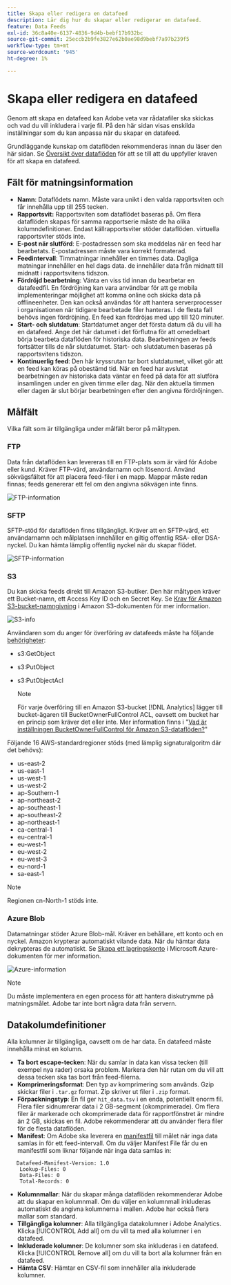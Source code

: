 ```yaml
---
title: Skapa eller redigera en datafeed
description: Lär dig hur du skapar eller redigerar en datafeed.
feature: Data Feeds
exl-id: 36c8a40e-6137-4836-9d4b-bebf17b932bc
source-git-commit: 25eccb2b9fe3827e62b0ae98d9bebf7a97b239f5
workflow-type: tm+mt
source-wordcount: '945'
ht-degree: 1%

---
```


# Skapa eller redigera en datafeed

Genom att skapa en datafeed kan Adobe veta var rådatafiler ska skickas och vad du vill inkludera i varje fil. På den här sidan visas enskilda inställningar som du kan anpassa när du skapar en datafeed.

Grundläggande kunskap om dataflöden rekommenderas innan du läser den här sidan. Se [Översikt över dataflöden](data-feed-overview.md) för att se till att du uppfyller kraven för att skapa en datafeed.

## Fält för matningsinformation

* **Namn**: Dataflödets namn. Måste vara unikt i den valda rapportsviten och får innehålla upp till 255 tecken.
* **Rapportsvit:** Rapportsviten som dataflödet baseras på. Om flera dataflöden skapas för samma rapportserie måste de ha olika kolumndefinitioner. Endast källrapportsviter stöder dataflöden. virtuella rapportsviter stöds inte.
* **E-post när slutförd**: E-postadressen som ska meddelas när en feed har bearbetats. E-postadressen måste vara korrekt formaterad.
* **Feedintervall**: Timmatningar innehåller en timmes data. Dagliga matningar innehåller en hel dags data. de innehåller data från midnatt till midnatt i rapportsvitens tidszon.
* **Fördröjd bearbetning**: Vänta en viss tid innan du bearbetar en datafeedfil. En fördröjning kan vara användbar för att ge mobila implementeringar möjlighet att komma online och skicka data på offlineenheter. Den kan också användas för att hantera serverprocesser i organisationen när tidigare bearbetade filer hanteras. I de flesta fall behövs ingen fördröjning. En feed kan fördröjas med upp till 120 minuter.
* **Start- och slutdatum**: Startdatumet anger det första datum då du vill ha en datafeed. Ange det här datumet i det förflutna för att omedelbart börja bearbeta dataflöden för historiska data. Bearbetningen av feeds fortsätter tills de når slutdatumet. Start- och slutdatumen baseras på rapportsvitens tidszon.
* **Kontinuerlig feed**: Den här kryssrutan tar bort slutdatumet, vilket gör att en feed kan köras på obestämd tid. När en feed har avslutat bearbetningen av historiska data väntar en feed på data för att slutföra insamlingen under en given timme eller dag. När den aktuella timmen eller dagen är slut börjar bearbetningen efter den angivna fördröjningen.

## Målfält

Vilka fält som är tillgängliga under målfält beror på måltypen.

### FTP

Data från dataflöden kan levereras till en FTP-plats som är värd för Adobe eller kund. Kräver FTP-värd, användarnamn och lösenord. Använd sökvägsfältet för att placera feed-filer i en mapp. Mappar måste redan finnas; feeds genererar ett fel om den angivna sökvägen inte finns.

![FTP-information](assets/dest-ftp.jpg)

### SFTP

SFTP-stöd för dataflöden finns tillgängligt. Kräver att en SFTP-värd, ett användarnamn och målplatsen innehåller en giltig offentlig RSA- eller DSA-nyckel. Du kan hämta lämplig offentlig nyckel när du skapar flödet.

![SFTP-information](assets/dest-sftp.jpg)

### S3

Du kan skicka feeds direkt till Amazon S3-butiker. Den här måltypen kräver ett Bucket-namn, ett Access Key ID och en Secret Key. Se [Krav för Amazon S3-bucket-namngivning](https://docs.aws.amazon.com/awscloudtrail/latest/userguide/cloudtrail-s3-bucket-naming-requirements.html) i Amazon S3-dokumenten för mer information.

![S3-info](assets/dest-s3.jpg)

Användaren som du anger för överföring av datafeeds måste ha följande [behörigheter](https://docs.aws.amazon.com/AmazonS3/latest/API/API_Operations_Amazon_Simple_Storage_Service.html):

* s3:GetObject
* s3:PutObject
* s3:PutObjectAcl

   >[!NOTE]
   >
   >För varje överföring till en Amazon S3-bucket [!DNL Analytics] lägger till bucket-ägaren till BucketOwnerFullControl ACL, oavsett om bucket har en princip som kräver det eller inte. Mer information finns i &quot;[Vad är inställningen BucketOwnerFullControl för Amazon S3-dataflöden?](df-faq.md#BucketOwnerFullControl)&quot;

Följande 16 AWS-standardregioner stöds (med lämplig signaturalgoritm där det behövs):

* us-east-2
* us-east-1
* us-west-1
* us-west-2
* ap-Southern-1
* ap-northeast-2
* ap-southeast-1
* ap-southeast-2
* ap-northeast-1
* ca-central-1
* eu-central-1
* eu-west-1
* eu-west-2
* eu-west-3
* eu-nord-1
* sa-east-1

>[!NOTE]
>
>Regionen cn-North-1 stöds inte.

### Azure Blob

Datamatningar stöder Azure Blob-mål. Kräver en behållare, ett konto och en nyckel. Amazon krypterar automatiskt vilande data. När du hämtar data dekrypteras de automatiskt. Se [Skapa ett lagringskonto](https://docs.microsoft.com/en-us/azure/storage/common/storage-quickstart-create-account?tabs=azure-portal#view-and-copy-storage-access-keys) i Microsoft Azure-dokumenten för mer information.

![Azure-information](assets/azure.png)

>[!NOTE]
>
>Du måste implementera en egen process för att hantera diskutrymme på matningsmålet. Adobe tar inte bort några data från servern.

## Datakolumdefinitioner

Alla kolumner är tillgängliga, oavsett om de har data. En datafeed måste innehålla minst en kolumn.

* **Ta bort escape-tecken**: När du samlar in data kan vissa tecken (till exempel nya rader) orsaka problem. Markera den här rutan om du vill att dessa tecken ska tas bort från feed-filerna.
* **Komprimeringsformat**: Den typ av komprimering som används. Gzip skickar filer i `.tar.gz` format. Zip skriver ut filer i `.zip` format.
* **Förpackningstyp**: En fil ger `hit_data.tsv` i en enda, potentiellt enorm fil. Flera filer sidnumrerar data i 2 GB-segment (okomprimerade). Om flera filer är markerade och okomprimerade data för rapportfönstret är mindre än 2 GB, skickas en fil. Adobe rekommenderar att du använder flera filer för de flesta dataflöden.
* **Manifest**: Om Adobe ska leverera en [manifestfil](c-df-contents/datafeeds-contents.md#feed-manifest) till målet när inga data samlas in för ett feed-intervall. Om du väljer Manifest File får du en manifestfil som liknar följande när inga data samlas in:

```text
   Datafeed-Manifest-Version: 1.0
    Lookup-Files: 0
    Data-Files: 0
    Total-Records: 0
```

* **Kolumnmallar**: När du skapar många dataflöden rekommenderar Adobe att du skapar en kolumnmall. Om du väljer en kolumnmall inkluderas automatiskt de angivna kolumnerna i mallen. Adobe har också flera mallar som standard.
* **Tillgängliga kolumner**: Alla tillgängliga datakolumner i Adobe Analytics. Klicka [!UICONTROL Add all] om du vill ta med alla kolumner i en datafeed.
* **Inkluderade kolumner**: De kolumner som ska inkluderas i en datafeed. Klicka [!UICONTROL Remove all] om du vill ta bort alla kolumner från en datafeed.
* **Hämta CSV**: Hämtar en CSV-fil som innehåller alla inkluderade kolumner.
